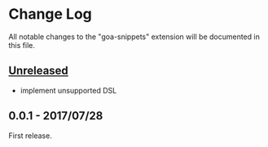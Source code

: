 # Change Log
All notable changes to the "goa-snippets" extension will be documented in this file.

## [Unreleased]
- implement unsupported DSL

## 0.0.1 - 2017/07/28

First release.

[Unreleased]: https://github.com/kawaken/vscode-goa-snippets/compare/v0.0.1...HEAD
